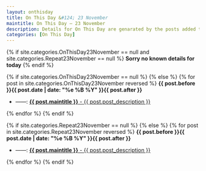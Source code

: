 ```yaml
---
layout: onthisday
title: On This Day &#124; 23 November
maintitle: On This Day — 23 November
description: Details for On This Day are genarated by the posts added to the website so the content is subject to changes/updates over time.
categories: [On This Day]
---
```


{% if site.categories.OnThisDay23November == null and site.categories.Repeat23November == null %}
<strong>Sorry no known details for today</strong>
{% endif %}

{% if site.categories.OnThisDay23November == null %}
{% else %}
{% for post in site.categories.OnThisDay23November reversed %}
<strong>{{ post.before }}{{ post.date | date: "%e %B %Y" }}{{ post.after }}</strong>
<ul>
<li> ——: <a href="{{ post.url }}"><strong>{{ post.maintitle }}</strong> - {{ post.post_description }}</a></li>
</ul>
{% endfor %}
{% endif %}

{% if site.categories.Repeat23November == null %}
{% else %}
{% for post in site.categories.Repeat23November reversed %}
<strong>{{ post.before }}{{ post.date | date: "%e %B %Y" }}{{ post.after }}</strong>
<ul>
<li> ——: <a href="{{ post.url }}"><strong>{{ post.maintitle }}</strong> - {{ post.post_description }}</a></li>
</ul>
{% endfor %}
{% endif %}
